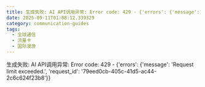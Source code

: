 ```yaml
---
title: 生成失败: AI API调用异常: Error code: 429 - {'errors': {'message': 'Request limit exceeded.', 'request_id': '986f08de-2307-43b6-bff2-0dcc21463527'}}
date: 2025-09-11T01:08:12.339329
category: communication-guides
tags:
  - 全球通信
  - 流量卡
  - 国际漫游
---
```


生成失败: AI API调用异常: Error code: 429 - {'errors': {'message': 'Request limit exceeded.', 'request_id': '79eed0cb-405c-41d5-ac44-2c6c624f23b8'}}